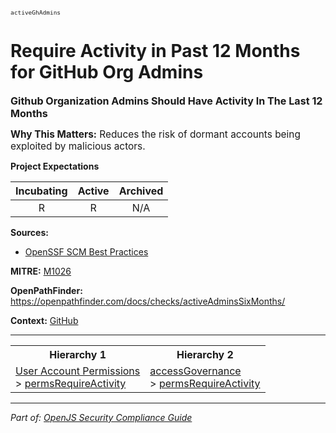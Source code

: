 <span style="font-size:0.8em;"><code>activeGhAdmins</code></span>  
# Require Activity in Past 12 Months for GitHub Org Admins


<span style="font-size:1.15em;"><b>Github Organization Admins Should Have Activity In The Last 12 Months</b></span>

<span style="font-size:1.1em;"><b>Why This Matters:</b> Reduces the risk of dormant accounts being exploited by malicious actors.</span>

**Project Expectations**

<div align="center">

| Incubating | Active | Archived |
|:-----------:|:--------:|:----------:|
| R | R | N/A |

</div>




**Sources:**
- [OpenSSF SCM Best Practices](https://github.com/ossf/scorecard/blob/main/docs/checks.md)

**MITRE:**
[M1026](https://attack.mitre.org/mitigations/M1026/)

**OpenPathFinder:** https://openpathfinder.com/docs/checks/activeAdminsSixMonths/

**Context:** [GitHub](../context-GitHub.md)



---

<table>
<tr>
  <th align="center">Hierarchy 1</th>
  <th align="center">Hierarchy 2</th>
</tr>
<tr>
  <td>
    <a href="../User Account Permissions">User Account Permissions</a><br> > 
    <a href="../permsRequireActivity">permsRequireActivity</a>
  </td>
  <td>
    <a href="../accessGovernance">accessGovernance</a><br> >
    <a href="../permsRequireActivity">permsRequireActivity</a>
  </td>
</tr>
</table>

---

*Part of: [OpenJS Security Compliance Guide](../README.md)* 